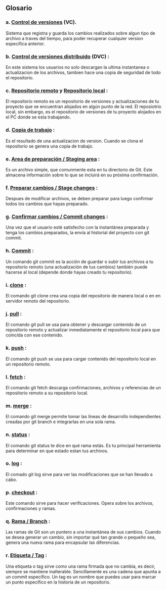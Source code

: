 ## Glosario


### a. [Control de versiones](https://git-scm.com/book/es/v1/Empezando-Acerca-del-control-de-versiones) (VC).
Sistema que registra y guarda los cambios realizados sobre algun tipo de archivo a traves del tiempo, para poder recuperar cualquier version especifica anterior.


### b. [Control de versiones distribuido](https://git-scm.com/book/es/v1/Empezando-Acerca-del-control-de-versiones) (DVC) :
En este sistema los usuarios no solo descargan la ultima instantanea o actualizacion de los archivos, tambien hace una copia de seguridad de todo el repositorio.


### c. [Repositorio remoto](https://git-scm.com/book/es/v1/Fundamentos-de-Git-Trabajando-con-repositorios-remotos) y [Repositorio local](https://colaboratorio.net/atareao/developer/2017/git-y-github-trabajando-con-repositorios-locales/) :
El repositorio remoto es un repositorio de versiones y actualizaciones de tu proyecto que se encuentran alojados en algún punto de la red.
El reposiotrio local, sin embargo, es el repositorio de versiones de tu proyecto alojados en el PC donde se esta trabajando.


### d. [Copia de trabajo](https://git-scm.com/book/es/v1/Fundamentos-de-Git-Obteniendo-un-repositorio-Git) :
Es el resultado de una actualizacion de version. Cuando se clona el repositorio se genera una copia de trabajo.


### e. [Area de preparación / Staging area](https://git-scm.com/book/es/v1/Empezando-Fundamentos-de-Git) :
Es un archivo simple, que comunmente esta en tu directorio de Git. Este almacena información sobre lo que se incluirá en su próxima confirmación.


### f. [Preparar cambios / Stage changes](https://git-scm.com/book/es/v1/Fundamentos-de-Git-Guardando-cambios-en-el-repositorio) :
Despues de modificar archivos, se deben preparar para luego confirmar todos los cambios que hayas preparado.


### g. [Confirmar cambios / Commit changes](https://git-scm.com/book/es/v1/Fundamentos-de-Git-Guardando-cambios-en-el-repositorio) :
Una vez que el usuario esté satisfecho con la instantánea preparada y tenga los cambios preparados, la envía al historial del proyecto con git commit.


### h. [Commit](https://codigofacilito.com/articulos/commits-administrar-tu-repositorio) :
Un comando git commit es la acción de guardar o subir tus archivos a tu repositorio remoto (una actualización de tus cambios) también puede hacerse al local (depende donde hayas creado tu repositorio).


### i. [clone](https://git-scm.com/book/es/v1/Fundamentos-de-Git-Obteniendo-un-repositorio-Git) :
El comando git clone crea una copia del repositorio de manera local o en en servidor remoto del repositorio.


### j. [pull](https://www.atlassian.com/git/tutorials/syncing/git-pull) :
El comando git pull se usa para obtener y descargar contenido de un repositorio remoto y actualizar inmediatamente el repositorio local para que coincida con ese contenido.


### k. [push](https://www.atlassian.com/git/tutorials/syncing/git-push) :
El comando git push se usa para cargar contenido del repositorio local en un repositorio remoto.


### l. [fetch](https://www.atlassian.com/git/tutorials/syncing/git-fetch) :
El comando git fetch descarga confirmaciones, archivos y referencias de un repositorio remoto a su repositorio local.


### m. [merge](https://git-scm.com/book/es/v1/Ramificaciones-en-Git-Procedimientos-b%C3%A1sicos-para-ramificar-y-fusionar) :
El comando git merge permite tomar las líneas de desarrollo independientes creadas por git branch e integrarlas en una sola rama.


### n. [status](https://git-scm.com/book/es/v1/Fundamentos-de-Git-Guardando-cambios-en-el-repositorio) :
El comando git status te dice en qué rama estás. Es tu principal herramienta para determinar en que estado estan tus archivos.


### o. [log](https://git-scm.com/book/es/v1/Fundamentos-de-Git-Viendo-el-hist%C3%B3rico-de-confirmaciones) :
El comado git log sirve para ver las modificaciones que se han llevado a cabo.


### p. [checkout](https://www.atlassian.com/git/tutorials/using-branches/git-checkout) :
Este comando sirve para hacer verificaciones. Opera sobre los archivos, confirmaciones y ramas.


### q. [Rama / Branch](https://www.atlassian.com/git/tutorials/using-branches) :
Las ramas de Git son un puntero a una instantánea de sus cambios. Cuando se desea generar un cambio, sin importar qué tan grande o pequeño sea, genera una nueva rama para encapsular las diferencias.


### r. [Etiqueta / Tag](https://www.genbeta.com/desarrollo/tags-con-git) :
Una etiqueta o tag sirve como una rama firmada que no cambia, es decir, siempre se mantiene inalterable. Sencillamente es una cadena que apunta a un commit específico. Un tag es un nombre que puedes usar para marcar un punto específico en la historia de un repositorio.
